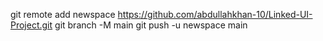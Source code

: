 git remote add newspace https://github.com/abdullahkhan-10/Linked-UI-Project.git
git branch -M main
git push -u newspace main
